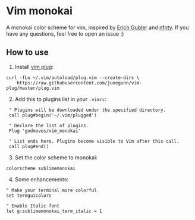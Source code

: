 # Vim monokai

A monokai color scheme for vim, inspired by [Erich Gubler](https://github.com/ErichDonGubler/vim-sublime-monokai) and [nfnty](https://github.com/vim-python/python-syntax). If you have any questions, feel free to open an issue :)

## How to use

1. Install [vim plug](https://github.com/junegunn/vim-plug):
```
curl -fLo ~/.vim/autoload/plug.vim --create-dirs \
    https://raw.githubusercontent.com/junegunn/vim-plug/master/plug.vim
```

2. Add this to plugins list in your `.vimrc`:
```
 " Plugins will be downloaded under the specified directory.
 call plug#begin('~/.vim/plugged')

 " Declare the list of plugins.
 Plug 'godmoves/vim_monokai'

 " List ends here. Plugins become visible to Vim after this call.
 call plug#end()
```

3. Set the color scheme to monokai:
```
colorscheme sublimemonokai
```

4. Some enhancements:
```
" Make your terminal more colorful
set termguicolors

" Enable Italic font
let g:sublimemonokai_term_italic = 1
```

